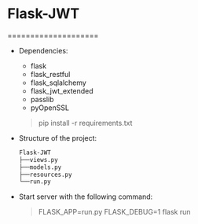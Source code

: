 # Flask-JWT #
====================

* Dependencies:
  * flask
  * flask_restful
  * flask_sqlalchemy
  * flask_jwt_extended
  * passlib
  * pyOpenSSL

  > pip install -r requirements.txt

* Structure of the project:

  ```bash
  Flask-JWT
  ├──views.py
  ├──models.py
  ├──resources.py
  └──run.py
  ```
* Start server with the following command:
  > FLASK_APP=run.py FLASK_DEBUG=1 flask run
